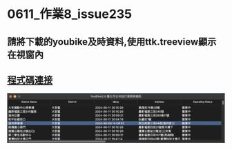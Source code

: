# 0611_作業8_issue235

## 請將下載的youbike及時資料,使用ttk.treeview顯示在視窗內

## [程式碼連接](./index.py)

![Treeview](./image/Treeview.png)